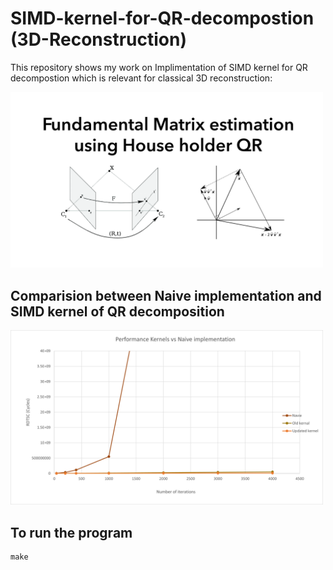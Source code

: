 # SIMD-kernel-for-QR-decompostion  (3D-Reconstruction)

This repository shows my work on Implimentation of SIMD kernel for QR decompostion which is relevant for classical 3D reconstruction: 

<img src="https://github.com/vishnumh/SIMD-kernel-for-QR-decompostion---3D-Reconstruction/blob/master/front%20image.png" width="500">

## Comparision between Naive implementation and SIMD kernel of QR decomposition
<img src="https://github.com/vishnumh/SIMD-kernel-for-QR-decompostion---3D-Reconstruction/blob/master/results.png" width="500">

## To run the program

```
make
```
